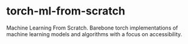 # torch-ml-from-scratch
Machine Learning From Scratch. Barebone torch implementations of machine learning models and algorithms with a focus on accessibility.
